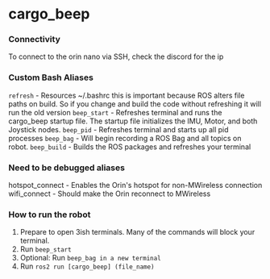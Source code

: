 # cargo_beep
### Connectivity
To connect to the orin nano via SSH, check the discord for the ip

### Custom Bash Aliases
```refresh``` - Resources ~/.bashrc this is important because ROS alters file paths on build.
        So if you change and build the code without refreshing it will run the old version
```beep_start``` - Refreshes terminal and runs the cargo_beep startup file.
    The startup file initializes the IMU, Motor, and both Joystick nodes.
```beep_pid``` - Refreshes terminal and starts up all pid processes
```beep_bag``` - Will begin recording a ROS Bag and all topics on robot.
```beep_build``` - Builds the ROS packages and refreshes your terminal

### Need to be debugged aliases
hotspot_connect - Enables the Orin's hotspot for non-MWireless connection
wifi_connect - Should make the Orin reconnect to MWireless

### How to run the robot
1. Prepare to open 3ish terminals. Many of the commands will block your terminal.
2. Run ```beep_start```
3. Optional: Run ```beep_bag in a new terminal```
4. Run ```ros2 run [cargo_beep] (file_name)```
